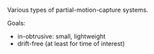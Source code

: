 Various types of partial-motion-capture systems.

Goals:
* in-obtrusive: small, lightweight
* drift-free (at least for time of interest)
